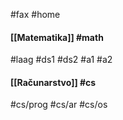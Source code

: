 #fax #home
$\:\:$

#### [[Matematika]] #math
#laag #ds1 #ds2 #a1 #a2
$\:\:$
#### [[Računarstvo]] #cs
#cs/prog #cs/ar #cs/os

